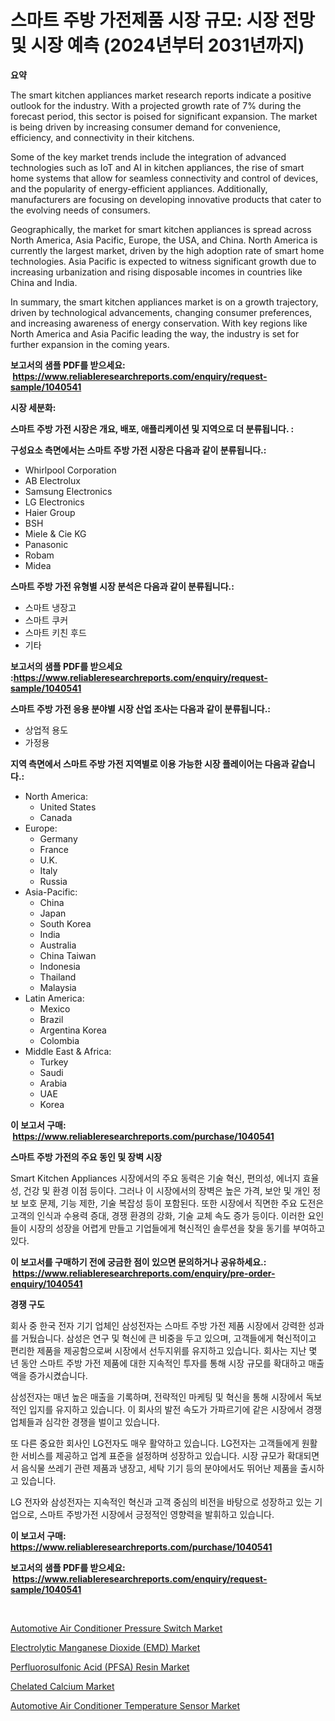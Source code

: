 <p><h1>스마트 주방 가전제품 시장 규모: 시장 전망 및 시장 예측 (2024년부터 2031년까지)</h1></p><p><strong>요약</strong></p>
<p><p>The smart kitchen appliances market research reports indicate a positive outlook for the industry. With a projected growth rate of 7% during the forecast period, this sector is poised for significant expansion. The market is being driven by increasing consumer demand for convenience, efficiency, and connectivity in their kitchens.</p><p>Some of the key market trends include the integration of advanced technologies such as IoT and AI in kitchen appliances, the rise of smart home systems that allow for seamless connectivity and control of devices, and the popularity of energy-efficient appliances. Additionally, manufacturers are focusing on developing innovative products that cater to the evolving needs of consumers.</p><p>Geographically, the market for smart kitchen appliances is spread across North America, Asia Pacific, Europe, the USA, and China. North America is currently the largest market, driven by the high adoption rate of smart home technologies. Asia Pacific is expected to witness significant growth due to increasing urbanization and rising disposable incomes in countries like China and India.</p><p>In summary, the smart kitchen appliances market is on a growth trajectory, driven by technological advancements, changing consumer preferences, and increasing awareness of energy conservation. With key regions like North America and Asia Pacific leading the way, the industry is set for further expansion in the coming years.</p></p>
<p><strong>보고서의 샘플 PDF를 받으세요: &nbsp;<a href="https://www.reliableresearchreports.com/enquiry/request-sample/1040541">https://www.reliableresearchreports.com/enquiry/request-sample/1040541</a></strong></p>
<p><strong>시장 세분화:</strong></p>
<p><strong> 스마트 주방 가전 시장은 개요, 배포, 애플리케이션 및 지역으로 더 분류됩니다. :</strong></p>
<p><strong>구성요소 측면에서는 스마트 주방 가전 시장은 다음과 같이 분류됩니다.:</strong></p>
<p><ul><li>Whirlpool Corporation</li><li>AB Electrolux</li><li>Samsung Electronics</li><li>LG Electronics</li><li>Haier Group</li><li>BSH</li><li>Miele & Cie KG</li><li>Panasonic</li><li>Robam</li><li>Midea</li></ul></p>
<p><strong> 스마트 주방 가전 유형별 시장 분석은 다음과 같이 분류됩니다.:</strong></p>
<p><ul><li>스마트 냉장고</li><li>스마트 쿠커</li><li>스마트 키친 후드</li><li>기타</li></ul></p>
<p><strong>보고서의 샘플 PDF를 받으세요 :<a href="https://www.reliableresearchreports.com/enquiry/request-sample/1040541">https://www.reliableresearchreports.com/enquiry/request-sample/1040541</a></strong></p>
<p><strong> 스마트 주방 가전 응용 분야별 시장 산업 조사는 다음과 같이 분류됩니다.:</strong></p>
<p><ul><li>상업적 용도</li><li>가정용</li></ul></p>
<p><strong>지역 측면에서 스마트 주방 가전 지역별로 이용 가능한 시장 플레이어는 다음과 같습니다.:</strong></p>
<p><ul>
    <li>
        North America:
        <ul>
            <li>United States</li>
            <li>Canada</li>
        </ul>
    </li>
    <li>
        Europe:
        <ul>
            <li>Germany</li>
            <li>France</li>
            <li>U.K.</li>
            <li>Italy</li>
            <li>Russia</li>
        </ul>
    </li>
    <li>
        Asia-Pacific:
        <ul>
            <li>China</li>
            <li>Japan</li>
            <li>South Korea</li>
            <li>India</li>
            <li>Australia</li>
            <li>China Taiwan</li>
            <li>Indonesia</li>
            <li>Thailand</li>
            <li>Malaysia</li>
        </ul>
    </li>
    <li>
        Latin America:
        <ul>
            <li>Mexico</li>
            <li>Brazil</li>
            <li>Argentina Korea</li>
            <li>Colombia</li>
        </ul>
    </li>
    <li>
        Middle East & Africa:
        <ul>
            <li>Turkey</li>
            <li>Saudi</li>
            <li>Arabia</li>
            <li>UAE</li>
            <li>Korea</li>
        </ul>
    </li>
    </ul></p>
<p><strong>이 보고서 구매: &nbsp;<a href="https://www.reliableresearchreports.com/purchase/1040541">https://www.reliableresearchreports.com/purchase/1040541</a></strong></p>
<p><strong>스마트 주방 가전의 주요 동인 및 장벽 시장</strong></p>
<p><p>Smart Kitchen Appliances 시장에서의 주요 동력은 기술 혁신, 편의성, 에너지 효율성, 건강 및 환경 이점 등이다. 그러나 이 시장에서의 장벽은 높은 가격, 보안 및 개인 정보 보호 문제, 기능 제한, 기술 복잡성 등이 포함된다. 또한 시장에서 직면한 주요 도전은 고객의 인식과 수용력 증대, 경쟁 환경의 강화, 기술 교체 속도 증가 등이다. 이러한 요인들이 시장의 성장을 어렵게 만들고 기업들에게 혁신적인 솔루션을 찾을 동기를 부여하고 있다.</p></p>
<p><strong>이 보고서를 구매하기 전에 궁금한 점이 있으면 문의하거나 공유하세요.: &nbsp;<a href="https://www.reliableresearchreports.com/enquiry/pre-order-enquiry/1040541">https://www.reliableresearchreports.com/enquiry/pre-order-enquiry/1040541</a></strong></p>
<p><strong>경쟁 구도</strong></p>
<p><p>회사 중 한국 전자 기기 업체인 삼성전자는 스마트 주방 가전 제품 시장에서 강력한 성과를 거뒀습니다. 삼성은 연구 및 혁신에 큰 비중을 두고 있으며, 고객들에게 혁신적이고 편리한 제품을 제공함으로써 시장에서 선두지위를 유지하고 있습니다. 회사는 지난 몇 년 동안 스마트 주방 가전 제품에 대한 지속적인 투자를 통해 시장 규모를 확대하고 매출액을 증가시켰습니다. </p><p>삼성전자는 매년 높은 매출을 기록하며, 전략적인 마케팅 및 혁신을 통해 시장에서 독보적인 입지를 유지하고 있습니다. 이 회사의 발전 속도가 가파르기에 같은 시장에서 경쟁업체들과 심각한 경쟁을 벌이고 있습니다. </p><p>또 다른 중요한 회사인 LG전자도 매우 활약하고 있습니다. LG전자는 고객들에게 원활한 서비스를 제공하고 업계 표준을 설정하며 성장하고 있습니다. 시장 규모가 확대되면서 음식물 쓰레기 관련 제품과 냉장고, 세탁 기기 등의 분야에서도 뛰어난 제품을 출시하고 있습니다.</p><p>LG 전자와 삼성전자는 지속적인 혁신과 고객 중심의 비전을 바탕으로 성장하고 있는 기업으로, 스마트 주방가전 시장에서 긍정적인 영향력을 발휘하고 있습니다.</p></p>
<p><strong>이 보고서 구매: &nbsp; <a href="https://www.reliableresearchreports.com/purchase/1040541">https://www.reliableresearchreports.com/purchase/1040541</a></strong></p>
<p><strong>보고서의 샘플 PDF를 받으세요: &nbsp;<a href="https://www.reliableresearchreports.com/enquiry/request-sample/1040541">https://www.reliableresearchreports.com/enquiry/request-sample/1040541</a></strong><strong></strong></p>
<p>&nbsp;</p>
<p><p><a href="https://issuu.com/reportprime-2/docs/automotive-air-conditioner-pressure-switch-market-">Automotive Air Conditioner Pressure Switch Market</a></p><p><a href="https://github.com/pgtimber/Market-Research-Report-List-1/blob/main/electrolytic-manganese-dioxide-emd-market.md">Electrolytic Manganese Dioxide (EMD) Market</a></p><p><a href="https://github.com/lataunyatinikmelvin59ilbd0dv/Market-Research-Report-List-1/blob/main/perfluorosulfonic-acid-pfsa-resin-market.md">Perfluorosulfonic Acid (PFSA) Resin Market</a></p><p><a href="https://view.publitas.com/reportprime-1/chelated-calcium-market-size-share-trends-analysis-report-by-application-regional-outlook-competitive-strategies-and-segment-forecasts-2024-2031/">Chelated Calcium Market</a></p><p><a href="https://issuu.com/reportprime-2/docs/automotive-air-conditioner-temperature-sensor-mark">Automotive Air Conditioner Temperature Sensor Market</a></p></p>
